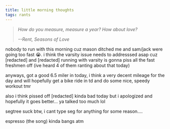 ```yaml
---
title: little morning thoughts
tags: rants
---
```



> *How do you measure, measure a year? How about love?*
>
> *--<cite>Rent, Seasons of Love</cite>*


nobody to run with this morning cuz mason ditched me and sam/jack were going too fast 😭. i think the varsity issue needs to addresssed asap cuz [redacted] and [redacted] running with varsity is gonna piss all the fast freshmen off (ive heard 4 of them ranting about that today)

anyways, got a good 6.5 miler in today, i think a very decent mileage for the day and will hopefully get a bike ride in td and do some nice, speedy workout tmr

also i think pissed off [redacted] kinda bad today but i apologized and hopefully it goes better... ya talked too much lol

segtree suck btw, i cant type seg for anything for some reason....

espresso (the song) kinda bangs atm
